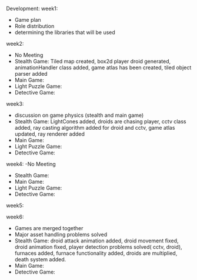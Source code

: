 Development:
  week1:
  - Game plan
  - Role distribution
  - determining the libraries that will be used

  week2:
  - No Meeting
  - Stealth Game: Tiled map created, box2d player droid generated, animationHandler class added, game atlas has been created, tiled object parser added
  - Main Game:
  - Light Puzzle Game:
  - Detective Game:

  week3:
  - discussion on game physics (stealth and main game)
  - Stealth Game: LightCones added, droids are chasing player, cctv class added, ray casting algorithm added for droid and cctv, game atlas updated, ray renderer added
  - Main Game:
  - Light Puzzle Game:
  - Detective Game:

  week4:
  -No Meeting
  - Stealth Game: 
  - Main Game:
  - Light Puzzle Game:
  - Detective Game:
  
  week5:
  
  week6:
  - Games are merged together
  - Major asset handling problems solved
  - Stealth Game: droid attack animation added, droid movement fixed, droid animation fixed, player detection problems solved( cctv, droid), furnaces added, furnace functionality added, droids are multiplied, death system added.
  - Main Game:
  - Detective Game:
